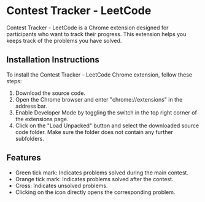# Contest Tracker - LeetCode

Contest Tracker - LeetCode is a Chrome extension designed for participants who want to track their progress. This extension helps you keeps track of the problems you have solved.

## Installation Instructions

To install the Contest Tracker - LeetCode Chrome extension, follow these steps:

1. Download the source code.
2. Open the Chrome browser and enter "chrome://extensions" in the address bar.
3. Enable Developer Mode by toggling the switch in the top right corner of the extensions page.
4. Click on the "Load Unpacked" button and select the downloaded source code folder. Make sure the folder does not contain any further subfolders.

## Features

- Green tick mark: Indicates problems solved during the main contest.
- Orange tick mark: Indicates problems solved after the contest.
- Cross: Indicates unsolved problems.
- Clicking on the icon directly opens the corresponding problem. 



